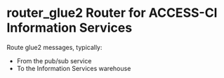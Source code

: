 # router_glue2 Router for ACCESS-CI Information Services

Route glue2 messages, typically:
* From the pub/sub service
* To the Information Services warehouse

